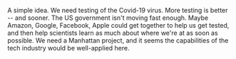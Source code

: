 A simple idea. We need testing of the Covid-19 virus. More testing is better -- and sooner. The US government isn't moving fast enough. Maybe Amazon, Google, Facebook, Apple could get together to help us get tested, and then help scientists learn as much about where we're at as soon as possible. We need a Manhattan project, and it seems the capabilities of the tech industry would be well-applied here. 
